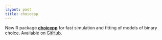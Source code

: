 ```yaml
---
layout: post
title: choicepp
---
```


New R package <a href="https://dwulff.github.io/software/"><b>choicepp</b></a> for fast simulation and fitting of models of binary choice. Available on <a href="https://github.com/dwulff/choicepp">GitHub</a>. 

